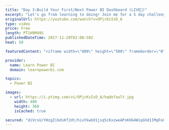 ```yaml
---
title: "Day 3:Build Your First/Next Power BI Dashboard (LIVE🔴)"
excerpt: "Let's go from learning to doing! Join me for a 5 day challenge to build your first or next Power BI Dashboard. I will be going LIVE for 5 straight days, teaching a little bit each day, but focusing on answering your questions and helping you build your next dashboard. ==Complete Schedule Below== ∎ Day"
originalUrl: https://youtube.com/watch?v=OPjcKzIsD_A
type: video
price: Free
length: PT1H9M49S
publishedDateTime: 2017-11-20T02:08:58Z
heat: 50

featuredContent: "<iframe width=\"800\" height=\"500\" frameborder=\"0\" src=\"https://www.youtube.com/embed/OPjcKzIsD_A\" allow=\"accelerometer; autoplay; encrypted-media; gyroscope; picture-in-picture\" allowfullscreen></iframe>"

provider:
  name: Learn Power BI
  domain: learnpowerbi.com

topics:
  - Power BI

images:
  - url: https://i.ytimg.com/vi/OPjcKzIsD_A/hqdefault.jpg
    width: 480
    height: 360
    isCached: true

secured: "diVcsU/YHzgZibdsKf2dt/hiuYkwUd1jsq5cKxzweAPsKHG4WiqGhd1IMqFo8Ea9/lbYzCz69ee5q7z/TM/+/Er8anrXydNi+uUJTLx1Pp71DLnJnQ7I9Ytb1vKQoAJvePmIgALKioCdYZ+NLBQwva7n3XQ7y9/NFaxsn28wFoPt216u6sgQT4TNwDpY/Av1wBUKsbLk3P5BXHJFDVFj3vjKMGN9rG+CnxzXGtRxMsUqxyDqXDQr2fCzhcH+PtuAmLeRMYsaVm71CvXIeKwiWpPi7Hap6RHfBSLnzOMbZFkCIlRky9nCqKvScO6b+I5htmGJ8GGR5nnDaArPytlVrEYPc1s9b4/YA+WdreQVg8fgMwerlvuivuxfmmgA7a4Yd3i0iY5KBGK0n3MhttWPK2D/EDKCqwCIfPjEUDm1Gyw=;Z4rpM7FxbCgyZqsy2DDscQ=="
---
```


